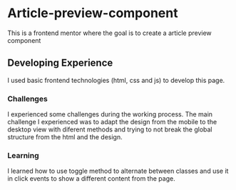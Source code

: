 # Article-preview-component
This is a frontend mentor where the goal is to create a article preview component
## Developing Experience 
I used basic frontend technologies (html, css and js) to develop this page. 
### Challenges 
I experienced some challenges during the working process. The main challenge I experienced was to adapt the design from the mobile to the desktop view with diferent methods and trying to not break the global structure from the html and the design.
### Learning
I learned how to use toggle method to alternate between classes and use it in click events to show a different content from the page. 
